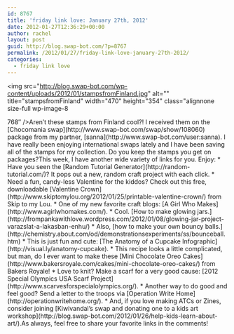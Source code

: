 ```yaml
---
id: 8767
title: 'friday link love: January 27th, 2012'
date: 2012-01-27T12:36:29+00:00
author: rachel
layout: post
guid: http://blog.swap-bot.com/?p=8767
permalink: /2012/01/27/friday-link-love-january-27th-2012/
categories:
  - friday link love
---
```

<img src="http://blog.swap-bot.com/wp-content/uploads/2012/01/stampsfromFinland.jpg" alt="" title="stampsfromFinland" width="470" height="354" class="alignnone size-full wp-image-8 <div style="display: none">
  <a href='http://viagrapills24.com/' title='viagra uk'>viagra uk</a>
</div>768&#8243; /></a>Aren&#8217;t these stamps from Finland cool?! I received them on the [Chocomania swap](http://www.swap-bot.com/swap/show/108060) package from my partner, [sanna](http://www.swap-bot.com/user:sanna). I have really been enjoying international swaps lately and I have been saving all of the stamps for my collection. Do you keep the stamps you get on packages?This week, I have another wide variety of links for you. Enjoy:   * Have you seen the [Random Tutorial Generator](http://random-tutorial.com/)? It pops out a new, random craft project with each click.  * Need a fun, candy-less Valentine for the kiddos? Check out this free, downloadable [Valentine Crown](http://www.skiptomylou.org/2012/01/25/printable-valentine-crown/) from Skip to my Lou.  * One of my new favorite craft blogs: [A Girl Who Makes](http://www.agirlwhomakes.com/).  * Cool. [How to make glowing jars.](http://frompankawithlove.wordpress.com/2012/01/08/glowing-jar-project-varazslat-a-lakasban-enhu/)  * Also, [how to make your own bouncy balls.](http://chemistry.about.com/od/demonstrationsexperiments/ss/bounceball.htm)  * This is just fun and cute: [The Anatomy of a Cupcake Infographic](http://visual.ly/anatomy-cupcake).  * This recipe looks a little complicated, but man, do I ever want to make these [Mini Chocolate Oreo Cakes](http://www.bakersroyale.com/cakes/mini-chocolate-oreo-cakes/) from Bakers Royale!  * Love to knit? Make a scarf for a very good cause: [2012 Special Olympics USA Scarf Project](http://www.scarvesforspecialolympics.org/).  * Another way to do good and feel good? Send a letter to the troops via [Operation Write Home](http://operationwritehome.org/).  * And, if you love making ATCs or Zines, consider joining [Kiwivandal&#8217;s swap and donating one to a kids art workshop](http://blog.swap-bot.com/2012/01/26/help-kids-learn-about-art/).As always, feel free to share your favorite links in the comments!